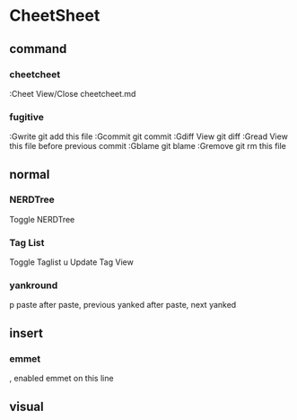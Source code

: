 # CheetSheet

## command
### cheetcheet
:Cheet      View/Close cheetcheet.md

### fugitive
:Gwrite     git add this file
:Gcommit    git commit
:Gdiff      View git diff
:Gread      View this file before previous commit
:Gblame     git blame
:Gremove    git rm this file

## normal
### NERDTree
<C-e>   Toggle NERDTree

### Tag List
<C-a>   Toggle Taglist
u       Update Tag View

### yankround
p       paste
<C-p>   after paste, previous yanked
<C-n>   after paste, next yanked

## insert
### emmet
<C-y>,  enabled emmet on this line

## visual
